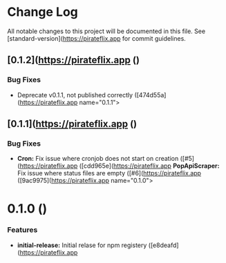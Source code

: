 # Change Log

All notable changes to this project will be documented in this file. See [standard-version](https://pirateflix.app for commit guidelines.

<a name="0.1.2"></a>
## [0.1.2](https://pirateflix.app ()


### Bug Fixes

* Deprecate v0.1.1, not published correctly ([474d55a](https://pirateflix.app name="0.1.1"></a>
## [0.1.1](https://pirateflix.app ()


### Bug Fixes

* **Cron:** Fix issue where cronjob does not start on creation ([#5](https://pirateflix.app ([cdd965e](https://pirateflix.app **PopApiScraper:** Fix issue where status files are empty ([#6](https://pirateflix.app ([9ac9975](https://pirateflix.app name="0.1.0"></a>
# 0.1.0 ()


### Features

* **initial-release:** Initial relase for npm registery ([e8deafd](https://pirateflix.app